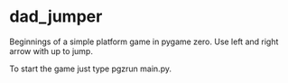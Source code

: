# dad_jumper

Beginnings of a simple platform game in pygame zero. Use left and right arrow with up to jump.

To start the game just type pgzrun main.py.
